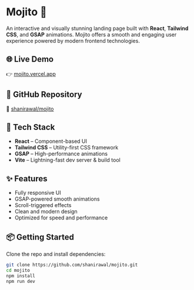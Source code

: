 # Mojito 🍹

An interactive and visually stunning landing page built with **React**, **Tailwind CSS**, and **GSAP** animations. Mojito offers a smooth and engaging user experience powered by modern frontend technologies.

## 🌐 Live Demo

👉 [mojito.vercel.app](https://mojito-gbaflhkpr-shani-rawals-projects.vercel.app/)

## 📁 GitHub Repository

📌 [shanirawal/mojito](https://github.com/shanirawal/mojito)

## 🚀 Tech Stack

- **React** – Component-based UI
- **Tailwind CSS** – Utility-first CSS framework
- **GSAP** – High-performance animations
- **Vite** – Lightning-fast dev server & build tool

## ✨ Features

- Fully responsive UI
- GSAP-powered smooth animations
- Scroll-triggered effects
- Clean and modern design
- Optimized for speed and performance

## 📦 Getting Started

Clone the repo and install dependencies:

```bash
git clone https://github.com/shanirawal/mojito.git
cd mojito
npm install
npm run dev
```

